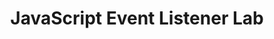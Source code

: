---
title:              "JavaScript Event Listener Lab"
url:            
name:               "JavaScript Event Listener Lab"
description:        "Add HTML to a web page by using an event listener on the body element"
short-description:  "DOM manipulation with a JS event listener"
resource-link:      "/assets/courses/c50141/javascript-event-listener-lab"
resource-hash:      "javascript-event-listener-lab"
img-src-dir:        /img/50141/
---